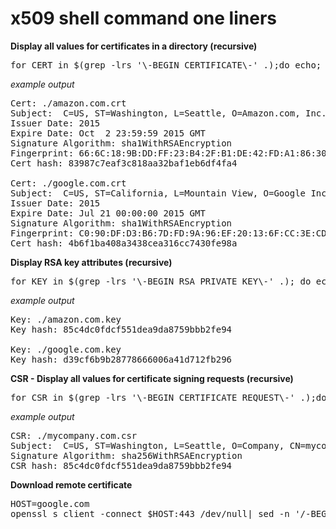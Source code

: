 # x509 shell command one liners

**Display all values for certificates in a directory (recursive)**

<pre>
for CERT in $(grep -lrs '\-BEGIN CERTIFICATE\-' .);do echo; echo "Cert:" $CERT; CERTV=$(openssl x509 -text -noout -in $CERT);echo -n "Subject: ";echo "$CERTV"|grep -i [S]ubject:|cut -d ':' -f 2;echo -n "Issuer Date: ";echo "$CERTV"|grep -i [B]efore|awk '{print $6}';echo "$CERTV"|grep -i [A]fter|sed 's/Not\ After\ :/Expire Date:/g'|awk '{gsub(/^ +| +$/,"")}1';echo "$CERTV"|grep -i [S]ignature\ [A]lgorithm|head -1|awk '{gsub(/^ +| +$/,"")}1';openssl x509 -noout -in $CERT -fingerprint|sed 's/SHA1\ Fingerprint=/Fingerprint: /g';echo -n "Cert hash: ";openssl x509 -noout -modulus -in $CERT|openssl md5|awk '{print $2}';done
</pre>

*example output*
<pre>
Cert: ./amazon.com.crt
Subject:  C=US, ST=Washington, L=Seattle, O=Amazon.com, Inc., CN=www.amazon.com
Issuer Date: 2015
Expire Date: Oct  2 23:59:59 2015 GMT
Signature Algorithm: sha1WithRSAEncryption
Fingerprint: 66:6C:18:9B:DD:FF:23:B4:2F:B1:DE:42:FD:A1:86:30:36:D5:70:6D
Cert hash: 83987c7eaf3c818aa32baf1eb6df4fa4

Cert: ./google.com.crt
Subject:  C=US, ST=California, L=Mountain View, O=Google Inc, CN=*.google.com
Issuer Date: 2015
Expire Date: Jul 21 00:00:00 2015 GMT
Signature Algorithm: sha1WithRSAEncryption
Fingerprint: C0:90:DF:D3:B6:7D:FD:9A:96:EF:20:13:6F:CC:3E:CD:D1:60:A5:45
Cert hash: 4b6f1ba408a3438cea316cc7430fe98a
</pre>

**Display RSA key attributes (recursive)**

<pre>
for KEY in $(grep -lrs '\-BEGIN RSA PRIVATE KEY\-' .); do echo;echo "Key:" $KEY;echo -n "Key hash: "; openssl rsa -modulus -noout -in $KEY | openssl md5|awk '{print$2}'; done
</pre>

*example output*
<pre>
Key: ./amazon.com.key
Key hash: 85c4dc0fdcf551dea9da8759bbb2fe94

Key: ./google.com.key
Key hash: d39cf6b9b28778666006a41d712fb296
</pre>

**CSR - Display all values for certificate signing requests (recursive)**
<pre>
for CSR in $(grep -lrs '\-BEGIN CERTIFICATE REQUEST\-' .);do echo; echo "CSR:" $CSR; CERTV=$(openssl req -text -noout -in $CSR);echo -n "Subject: ";echo "$CERTV"|grep -i [S]ubject:|cut -d ':' -f 2;echo "$CERTV"|grep -i [S]ignature\ [A]lgorithm|head -1|awk '{gsub(/^ +| +$/,"")}1';echo -n "CSR hash: ";openssl req -noout -modulus -in $CSR|openssl md5|awk '{print $2}';done
</pre>


*example output*
<pre>
CSR: ./mycompany.com.csr
Subject:  C=US, ST=Washington, L=Seattle, O=Company, CN=mycompany.com
Signature Algorithm: sha256WithRSAEncryption
CSR hash: 85c4dc0fdcf551dea9da8759bbb2fe94
</pre>
**Download remote certificate**

<pre>
HOST=google.com
openssl s_client -connect $HOST:443 </dev/null 2>/dev/null| sed -n '/-BEGIN CERTIFICATE-/,/-END CERTIFICATE-/p'
</pre>

